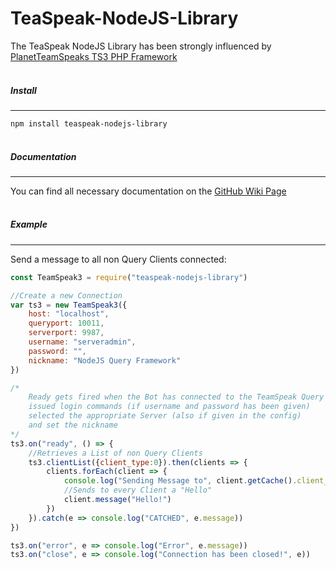 # TeaSpeak-NodeJS-Library

The TeaSpeak NodeJS Library has been strongly influenced by [PlanetTeamSpeaks TS3 PHP
Framework](https://docs.planetteamspeak.com/ts3/php/framework/index.html)
<br/><br/>

##### Install
----
`npm install teaspeak-nodejs-library`
<br/><br/>

##### Documentation
----
You can find all necessary documentation on the [GitHub Wiki Page](https://github.com/JetF0x/TeaSpeak-NodeJS-Library/)
<br/><br/>

##### Example
----

Send a message to all non Query Clients connected:
```javascript
const TeamSpeak3 = require("teaspeak-nodejs-library")

//Create a new Connection
var ts3 = new TeamSpeak3({
    host: "localhost",
    queryport: 10011,
    serverport: 9987,
    username: "serveradmin",
    password: "",
    nickname: "NodeJS Query Framework"
})

/*
    Ready gets fired when the Bot has connected to the TeamSpeak Query and
    issued login commands (if username and password has been given)
    selected the appropriate Server (also if given in the config)
    and set the nickname
*/
ts3.on("ready", () => {
    //Retrieves a List of non Query Clients
    ts3.clientList({client_type:0}).then(clients => {
        clients.forEach(client => {
            console.log("Sending Message to", client.getCache().client_nickname)
            //Sends to every Client a "Hello"
            client.message("Hello!")
        })
    }).catch(e => console.log("CATCHED", e.message))
})

ts3.on("error", e => console.log("Error", e.message))
ts3.on("close", e => console.log("Connection has been closed!", e))
```
